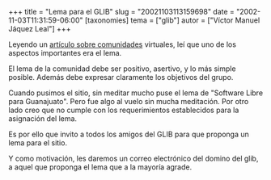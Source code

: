 +++
title = "Lema para el GLIB"
slug = "20021103113159698"
date = "2002-11-03T11:31:59-06:00"
[taxonomies]
tema = ["glib"]
autor = ["Víctor Manuel Jáquez Leal"]
+++

Leyendo un [artículo sobre
comunidades](http://www.oreillynet.com/pub/a/network/2002/10/21/community.html)
virtuales, leí que uno de los aspectos importantes era el lema.

El lema de la comunidad debe ser positivo, asertivo, y lo más simple
posible. Además debe expresar claramente los objetivos del grupo.

<!-- more -->
Cuando pusimos el sitio, sin meditar mucho puse el lema de "Software
Libre para Guanajuato". Pero fue algo al vuelo sin mucha meditación. Por
otro lado creo que no cumple con los requerimientos establecidos para la
asignación del lema.

Es por ello que invito a todos los amigos del GLIB para que proponga un
lema para el sitio.

Y como motivación, les daremos un correo electrónico del domino del
glib, a aquel que proponga el lema que a la mayoría agrade.
